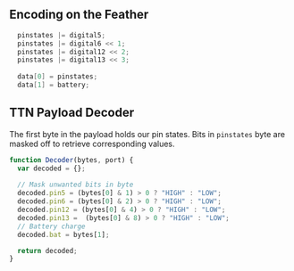 ## Encoding on the Feather

```cpp
  pinstates |= digital5;
  pinstates |= digital6 << 1;
  pinstates |= digital12 << 2;
  pinstates |= digital13 << 3;
  
  data[0] = pinstates;
  data[1] = battery;
```

## TTN Payload Decoder
The first byte in the payload holds our pin states. Bits in `pinstates` byte are masked off to retrieve corresponding values.

```javascript
function Decoder(bytes, port) {
  var decoded = {};
  
  // Mask unwanted bits in byte
  decoded.pin5 = (bytes[0] & 1) > 0 ? "HIGH" : "LOW";
  decoded.pin6 = (bytes[0] & 2) > 0 ? "HIGH" : "LOW";
  decoded.pin12 = (bytes[0] & 4) > 0 ? "HIGH" : "LOW";
  decoded.pin13 =  (bytes[0] & 8) > 0 ? "HIGH" : "LOW";
  // Battery charge
  decoded.bat = bytes[1];   

  return decoded;
}
```
